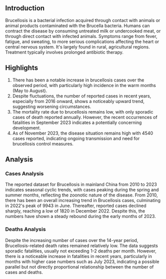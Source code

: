 ## Introduction

Brucellosis is a bacterial infection acquired through contact with animals or animal products contaminated with the Brucella bacteria. Humans can contract the disease by consuming untreated milk or undercooked meat, or through direct contact with infected animals. Symptoms range from fever, fatigue, and sweating, to more serious complications affecting the heart or central nervous system. It's largely found in rural, agricultural regions. Treatment typically involves prolonged antibiotic therapy.

## Highlights

1. There has been a notable increase in brucellosis cases over the observed period, with particularly high incidence in the warm months (May to August). <br/>
2. Despite fluctuations, the number of reported cases in recent years, especially from 2016 onward, shows a noticeably upward trend, suggesting worsening circumstances. <br/>
3. The mortality rate due to brucellosis remains low, with only sporadic cases of death reported annually. However, the recent occurrences of fatalities in September 2023 indicates a potentially concerning development. <br/>
4. As of November 2023, the disease situation remains high with 4540 cases reported, indicating ongoing transmission and need for brucellosis control measures.

## Analysis

### Cases Analysis
The reported dataset for Brucellosis in mainland China from 2010 to 2023 indicates seasonal cyclic trends, with cases peaking during the spring and summer months, reflecting the zoonotic nature of the disease. From 2010, there has been an overall increasing trend in Brucellosis cases, culminating in 2022's peak of 9943 in June. Thereafter, reported cases declined sharply, reaching a low of 1820 in December 2022. Despite this, the numbers have shown a steady rebound during the early months of 2023.

### Deaths Analysis
Despite the increasing number of cases over the 14-year period, Brucellosis-related death rates remained relatively low. The data suggests sporadic fatalities, usually not exceeding 1-2 deaths per month. However, there is a noticeable increase in fatalities in recent years, particularly in months with higher case numbers such as July 2023, indicating a possible parallel but not directly proportional relationship between the number of cases and deaths.

